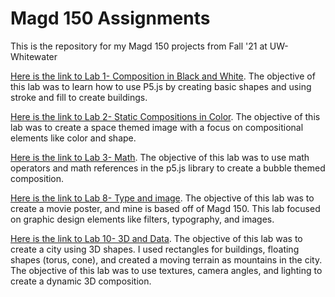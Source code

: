 # Magd 150 Assignments 

This is the repository for my Magd 150 projects from Fall '21 at UW-Whitewater

[Here is the link to Lab 1- Composition in Black and White](https://github.com/alyxcat/magd150assignments/tree/gh-pages/f21magd150lab01_Aberdeen). The objective of this lab was to learn how to use P5.js 
by creating basic shapes and using stroke and fill to create buildings. 

[Here is the link to Lab 2- Static Compositions in Color](https://github.com/alyxcat/magd150assignments/tree/gh-pages/f21magd150lab02_Aberdeen).
The objective of this lab was to create a space themed image 
with a focus on compositional elements like color and shape. 

[Here is the link to Lab 3- Math](https://github.com/alyxcat/magd150assignments/tree/gh-pages/f21magd150lab03_Aberdeen). The objective of this lab was to use math operators and math references in the p5.js 
library to create a bubble themed composition. 

[Here is the link to Lab 8- Type and image](https://editor.p5js.org/alyxcat/full/GCQghRu7d). The objective of this lab was to create a movie poster, and mine is based off of Magd 150. This lab focused on graphic design elements like filters, typography, and images.

[Here is the link to Lab 10- 3D and Data](https://github.com/alyxcat/magd150assignments/tree/gh-pages/f21magd150lab10_Aberdeen). The objective of this lab was to create a city using 3D shapes. I used rectangles
for buildings, floating shapes (torus, cone), and created a moving terrain as mountains in the city. The objective of this lab 
was to use textures, camera angles, and lighting to create a dynamic 3D composition. 

